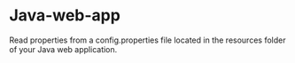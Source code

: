# Java-web-app
 Read properties from a config.properties file located in the resources folder of your Java web application.
